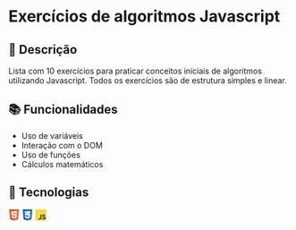 # Exercícios de algoritmos Javascript

## 📝 Descrição
Lista com 10 exercícios para praticar conceitos iniciais de algoritmos utilizando Javascript. Todos os exercícios são de estrutura simples e linear.

## 📚 Funcionalidades
- Uso de variáveis
- Interação com o DOM
- Uso de funções
- Cálculos matemáticos

## 🔨 Tecnologias
<img src="html.png" width="20" alt="html">
<img src="css.png" width="20" alt="css">
<img src="js.png" width="20" alt="javascript"> 